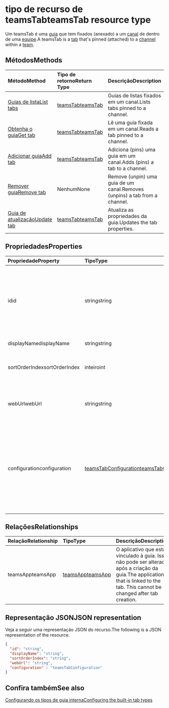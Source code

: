 # <a name="teamstab-resource-type"></a><span data-ttu-id="1407a-101">tipo de recurso de teamsTab</span><span class="sxs-lookup"><span data-stu-id="1407a-101">teamsTab resource type</span></span>



<span data-ttu-id="1407a-102">Um teamsTab é uma [guia](../resources/teamstab.md) que tem fixados (anexado) a um [canal](channel.md) de dentro de uma [equipe](team.md).</span><span class="sxs-lookup"><span data-stu-id="1407a-102">A teamsTab is a [tab](../resources/teamstab.md) that's pinned (attached) to a [channel](channel.md) within a [team](team.md).</span></span> 

## <a name="methods"></a><span data-ttu-id="1407a-103">Métodos</span><span class="sxs-lookup"><span data-stu-id="1407a-103">Methods</span></span>

| <span data-ttu-id="1407a-104">Método</span><span class="sxs-lookup"><span data-stu-id="1407a-104">Method</span></span>       | <span data-ttu-id="1407a-105">Tipo de retorno</span><span class="sxs-lookup"><span data-stu-id="1407a-105">Return Type</span></span>  |<span data-ttu-id="1407a-106">Descrição</span><span class="sxs-lookup"><span data-stu-id="1407a-106">Description</span></span>|
|:---------------|:--------|:----------|
|[<span data-ttu-id="1407a-107">Guias de lista</span><span class="sxs-lookup"><span data-stu-id="1407a-107">List tabs</span></span>](../api/teamstab_list.md) | [<span data-ttu-id="1407a-108">teamsTab</span><span class="sxs-lookup"><span data-stu-id="1407a-108">teamsTab</span></span>](teamstab.md) | <span data-ttu-id="1407a-109">Guias de listas fixados em um canal.</span><span class="sxs-lookup"><span data-stu-id="1407a-109">Lists tabs pinned to a channel.</span></span>|
|[<span data-ttu-id="1407a-110">Obtenha o guia</span><span class="sxs-lookup"><span data-stu-id="1407a-110">Get tab</span></span>](../api/teamstab_get.md) | [<span data-ttu-id="1407a-111">teamsTab</span><span class="sxs-lookup"><span data-stu-id="1407a-111">teamsTab</span></span>](teamstab.md) | <span data-ttu-id="1407a-112">Lê uma guia fixada em um canal.</span><span class="sxs-lookup"><span data-stu-id="1407a-112">Reads a tab pinned to a channel.</span></span>|
|[<span data-ttu-id="1407a-113">Adicionar guia</span><span class="sxs-lookup"><span data-stu-id="1407a-113">Add tab</span></span>](../api/teamstab_add.md) | [<span data-ttu-id="1407a-114">teamsTab</span><span class="sxs-lookup"><span data-stu-id="1407a-114">teamsTab</span></span>](teamstab.md) | <span data-ttu-id="1407a-115">Adiciona (pins) uma guia em um canal.</span><span class="sxs-lookup"><span data-stu-id="1407a-115">Adds (pins) a tab to a channel.</span></span>|
|[<span data-ttu-id="1407a-116">Remover guia</span><span class="sxs-lookup"><span data-stu-id="1407a-116">Remove tab</span></span>](../api/teamstab_delete.md) | <span data-ttu-id="1407a-117">Nenhum</span><span class="sxs-lookup"><span data-stu-id="1407a-117">None</span></span> | <span data-ttu-id="1407a-118">Remove (unpin) uma guia de um canal.</span><span class="sxs-lookup"><span data-stu-id="1407a-118">Removes (unpins) a tab from a channel.</span></span>|
|[<span data-ttu-id="1407a-119">Guia de atualização</span><span class="sxs-lookup"><span data-stu-id="1407a-119">Update tab</span></span>](../api/teamstab_update.md) | [<span data-ttu-id="1407a-120">teamsTab</span><span class="sxs-lookup"><span data-stu-id="1407a-120">teamsTab</span></span>](teamstab.md) | <span data-ttu-id="1407a-121">Atualiza as propriedades da guia.</span><span class="sxs-lookup"><span data-stu-id="1407a-121">Updates the tab properties.</span></span>|


## <a name="properties"></a><span data-ttu-id="1407a-122">Propriedades</span><span class="sxs-lookup"><span data-stu-id="1407a-122">Properties</span></span>

|<span data-ttu-id="1407a-123">Propriedade</span><span class="sxs-lookup"><span data-stu-id="1407a-123">Property</span></span>|<span data-ttu-id="1407a-124">Tipo</span><span class="sxs-lookup"><span data-stu-id="1407a-124">Type</span></span>|<span data-ttu-id="1407a-125">Descrição</span><span class="sxs-lookup"><span data-stu-id="1407a-125">Description</span></span>|
|:---------------|:--------|:----------|
|  <span data-ttu-id="1407a-126">id</span><span class="sxs-lookup"><span data-stu-id="1407a-126">id</span></span>              |   <span data-ttu-id="1407a-127">string</span><span class="sxs-lookup"><span data-stu-id="1407a-127">string</span></span>                  |  <span data-ttu-id="1407a-128">Identificador que identifica exclusivamente uma instância específica de um canal na guia leitura apenas.</span><span class="sxs-lookup"><span data-stu-id="1407a-128">Identifier that uniquely identifies a specific instance of a channel tab. Read only.</span></span>     |
|  <span data-ttu-id="1407a-129">displayName</span><span class="sxs-lookup"><span data-stu-id="1407a-129">displayName</span></span>            |   <span data-ttu-id="1407a-130">string</span><span class="sxs-lookup"><span data-stu-id="1407a-130">string</span></span>                  |  <span data-ttu-id="1407a-131">Nome da guia.</span><span class="sxs-lookup"><span data-stu-id="1407a-131">Name of the tab.</span></span>     |
|  <span data-ttu-id="1407a-132">sortOrderIndex</span><span class="sxs-lookup"><span data-stu-id="1407a-132">sortOrderIndex</span></span>  |   <span data-ttu-id="1407a-133">inteiro</span><span class="sxs-lookup"><span data-stu-id="1407a-133">int</span></span>                     |  <span data-ttu-id="1407a-134">Índice da ordem usada para classificar as guias</span><span class="sxs-lookup"><span data-stu-id="1407a-134">Index of the order used for sorting tabs</span></span>     |
|  <span data-ttu-id="1407a-135">webUrl</span><span class="sxs-lookup"><span data-stu-id="1407a-135">webUrl</span></span>          |   <span data-ttu-id="1407a-136">string</span><span class="sxs-lookup"><span data-stu-id="1407a-136">string</span></span>                  |  <span data-ttu-id="1407a-137">Link profundo url da instância do guia.</span><span class="sxs-lookup"><span data-stu-id="1407a-137">Deep link url of the tab instance.</span></span> <span data-ttu-id="1407a-138">Somente leitura.</span><span class="sxs-lookup"><span data-stu-id="1407a-138">Read only.</span></span>     |
|  <span data-ttu-id="1407a-139">configuration</span><span class="sxs-lookup"><span data-stu-id="1407a-139">configuration</span></span>        |   [<span data-ttu-id="1407a-140">teamsTabConfiguration</span><span class="sxs-lookup"><span data-stu-id="1407a-140">teamsTabConfiguration</span></span>](teamstabconfiguration.md) |  <span data-ttu-id="1407a-141">Contêiner de configurações personalizadas aplicadas a uma guia. Na guia é considerada configurado somente depois que essa propriedade for definida.</span><span class="sxs-lookup"><span data-stu-id="1407a-141">Container for custom settings applied to a tab. The tab is considered configured only once this property is set.</span></span>     |

## <a name="relationships"></a><span data-ttu-id="1407a-142">Relações</span><span class="sxs-lookup"><span data-stu-id="1407a-142">Relationships</span></span>

| <span data-ttu-id="1407a-143">Relação</span><span class="sxs-lookup"><span data-stu-id="1407a-143">Relationship</span></span> | <span data-ttu-id="1407a-144">Tipo</span><span class="sxs-lookup"><span data-stu-id="1407a-144">Type</span></span>   | <span data-ttu-id="1407a-145">Descrição</span><span class="sxs-lookup"><span data-stu-id="1407a-145">Description</span></span> |
|:---------------|:--------|:----------|
|<span data-ttu-id="1407a-146">teamsApp</span><span class="sxs-lookup"><span data-stu-id="1407a-146">teamsApp</span></span>|[<span data-ttu-id="1407a-147">teamsApp</span><span class="sxs-lookup"><span data-stu-id="1407a-147">teamsApp</span></span>](teamsapp.md) | <span data-ttu-id="1407a-148">O aplicativo que está vinculado à guia. Isso não pode ser alterado após a criação da guia.</span><span class="sxs-lookup"><span data-stu-id="1407a-148">The application that is linked to the tab. This cannot be changed after tab creation.</span></span> |

## <a name="json-representation"></a><span data-ttu-id="1407a-149">Representação JSON</span><span class="sxs-lookup"><span data-stu-id="1407a-149">JSON representation</span></span>

<span data-ttu-id="1407a-150">Veja a seguir uma representação JSON do recurso.</span><span class="sxs-lookup"><span data-stu-id="1407a-150">The following is a JSON representation of the resource.</span></span>


<!-- {
  "blockType": "resource",
  "baseType": "microsoft.graph.entity",
  "@odata.type": "microsoft.graph.teamsTab"
}-->

```json
{  
  "id": "string",
  "displayName": "string",
  "sortOrderIndex": "string",
  "webUrl": "string",
  "configuration" : "teamsTabConfiguration"
}

```

<!-- uuid: 8fcb5dbc-d5aa-4681-8e31-b001d5168d79
2015-10-25 14:57:30 UTC -->
<!-- {
  "type": "#page.annotation",
  "description": "teamsTab resource",
  "keywords": "",
  "section": "documentation",
  "tocPath": ""
}-->

## <a name="see-also"></a><span data-ttu-id="1407a-151">Confira também</span><span class="sxs-lookup"><span data-stu-id="1407a-151">See also</span></span>

[<span data-ttu-id="1407a-152">Configurando os tipos de guia interna</span><span class="sxs-lookup"><span data-stu-id="1407a-152">Configuring the built-in tab types</span></span>](../../../concepts/teams-configuring-builtin-tabs.md)
